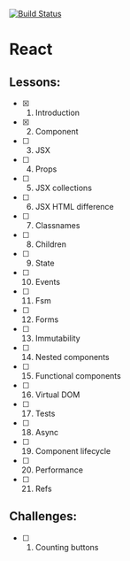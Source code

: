 [![Build Status](https://travis-ci.org/mrchepel/hexlet-react.svg?branch=master)](https://travis-ci.org/mrchepel/hexlet-react)

# React
## Lessons:
  - [x] 1. Introduction
  - [x] 2. Component
  - [ ] 3. JSX
  - [ ] 4. Props
  - [ ] 5. JSX collections
  - [ ] 6. JSX HTML difference
  - [ ] 7. Classnames
  - [ ] 8. Children
  - [ ] 9. State
  - [ ] 10. Events
  - [ ] 11. Fsm
  - [ ] 12. Forms
  - [ ] 13. Immutability
  - [ ] 14. Nested components
  - [ ] 15. Functional components
  - [ ] 16. Virtual DOM
  - [ ] 17. Tests
  - [ ] 18. Async
  - [ ] 19. Component lifecycle
  - [ ] 20. Performance
  - [ ] 21. Refs
## Challenges:
  - [ ] 1. Counting buttons
